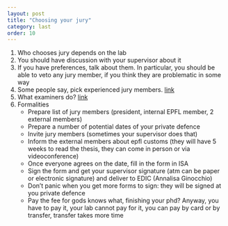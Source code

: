 ```yaml
---
layout: post
title: "Choosing your jury"
category: last
order: 10
---
```


1. Who chooses jury depends on the lab
2. You should have discussion with your supervisor about it
3. If you have preferences, talk about them. In particular, you should be able to veto any jury member, if you think they are problematic in some way
4. Some people say, pick experienced jury members. [link](https://www.tandfonline.com/doi/abs/10.1080/0307507022000011507)
5. What examiners do? [link](https://www.tandfonline.com/doi/pdf/10.1080/02602938.2013.859230)
6. Formalities
    - Prepare list of jury members (president, internal EPFL member, 2 external members)
    - Prepare a number of potential dates of your private defence
    - Invite jury members (sometimes your supervisor does that)
    - Inform the external members about epfl customs (they will have 5 weeks to read the thesis, they can come in person or via videoconference)
    - Once everyone agrees on the date, fill in the form in ISA
    - Sign the form and get your supervisor signature (atm can be paper or electronic signature) and deliver to EDIC (Annalisa Ginocchio)
    - Don’t panic when you get more forms to sign: they will be signed at you private defence
    - Pay the fee for gods knows what, finishing your phd? Anyway, you have to pay it, your lab cannot pay for it, you can pay by card or by transfer, transfer takes more time
